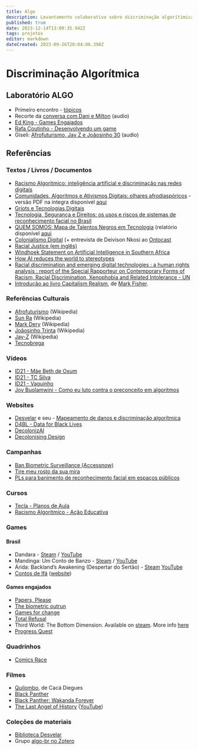 ```yaml
---
title: Algo
description: Levantamento colaborativo sobre discriminação algorítimica
published: true
date: 2023-12-14T13:09:35.942Z
tags: projetos
editor: markdown
dateCreated: 2023-09-26T20:04:06.398Z
---
```


# Discriminação Algorítmica

## Laboratório ALGO

- Primeiro encontro - [tópicos](https://docutopia.sustrato.red/s/ITmyF3pkx#)
- Recorte da [conversa com Dani e Milton](https://cloud.globalinnovationgathering.org/s/tHdPkb3cRfY772x) (audio)
- [Ed King - Games Engajados](https://youtu.be/-OG4I80y7Ow)
- [Rafa Coutinho - Desenvolvendo um game](https://youtu.be/-Sn3DK0BFZ0)
- Giseli: [Afrofuturismo, Jay Z e Joãosinho 30](https://cloud.globalinnovationgathering.org/s/q9yGJkAf77ExCCQ) (audio)


## Referências

### Textos / Livros / Documentos

- [Racismo Algorítmico: inteligência artificial e discriminação nas redes digitais](https://archive.org/details/tarcizio-silva-racismo-algoritmico)
- [Comunidades, Algoritmos e Ativismos Digitais: olhares afrodiaspóricos](https://literarua.commercesuite.com.br/livro/olhares-afrodiasporicos) - versão PDF na íntegra disponível [aqui](https://www.researchgate.net/publication/339954112_Comunidades_Algoritmos_e_Ativismos_Digitais_olhares_afrodiasporicos)
- [Griots e Tecnologias Digitais](https://desvelar.org/griots-e-tecnologias-digitais/)
- [Tecnologia, Segurança e Direitos: os usos e riscos de sistemas de reconhecimento facial no Brasil ](https://www.kas.de/documents/265553/0/Tecnologia%2C+Seguran%C3%A7a+e+Direitos+VF.pdf/8c70ec5a-1adf-69a8-39fb-f7afb1f76e91?version=1.0&t=1696517977110)
- [QUEM SOMOS: Mapa de Talentos Negros em Tecnologia](https://comunidade.afroya.tech/quemsomos) (relatório disponível [aqui](https://drive.google.com/drive/u/0/folders/1VXwgEByXtpjX4LIEkwgd9JDHOHoiAlNk)
- [Colonialismo Digital](https://deivisonnkosi.com.br/artigos/colonialismo-digital/colonialismo-digital/) (+ entrevista de Deivison Nkosi ao [Ontocast](https://player.fm/series/ontocast/especial-colonialismo-digital-pt-2)
- [Racial Justice (em inglês)](https://movementbuilding.mozillafoundation.org/category/ai-impacts-in-the-consumer-space-social-justice/#racial-justice)
- [Windhoek Statement on Artificial Intelligence in Southern Africa](https://unesdoc.unesco.org/ark:/48223/pf0000383197)
- [How AI reduces the world to stereotypes](https://restofworld.org/2023/ai-image-stereotypes/)
- [Racial discrimination and emerging digital technologies : a human rights analysis : report of the Special Rapporteur on Contemporary Forms of Racism, Racial Discrimination, Xenophobia and Related Intolerance - UN](https://digitallibrary.un.org/record/3879751)
- [Introdução ao livro Capitalism Realism](https://pt.wikipedia.org/wiki/Capitalist_Realism), de [Mark Fisher](https://pt.wikipedia.org/wiki/Mark_Fisher).

### Referências Culturais

- [Afrofuturismo](https://pt.wikipedia.org/wiki/Afrofuturismo) (Wikipedia)
- [Sun Ra](https://pt.wikipedia.org/wiki/Sun_Ra) (Wikipedia)
- [Mark Dery](https://en.wikipedia.org/wiki/Mark_Dery) (Wikipedia)
- [Joãosinho Trinta](https://pt.wikipedia.org/wiki/Jo%C3%A3osinho_Trinta) (Wikipedia)
- [Jay-Z](https://pt.wikipedia.org/wiki/Jay-Z) (Wikipedia)
- [Tecnobrega](https://pt.wikipedia.org/wiki/Tecnobrega)

### Vídeos

- [ID21 - Mãe Beth de Oxum](https://fonte.wiki/recursos/id21-mae-beth)
- [ID21 - TC Silva](https://fonte.wiki/recursos/id21-tc-silva)
- [ID21 - Vaguinho](https://fonte.wiki/recursos/id21-vaguinho)
- [Joy Buolamwini - Como eu luto contra o preconceito em algoritmos](https://www.ted.com/talks/joy_buolamwini_how_i_m_fighting_bias_in_algorithms?language=pt)

### Websites

- [Desvelar](https://desvelar.org/) e seu - [Mapeamento de danos e discriminação algorítmica](https://desvelar.org/casos-de-discriminacao-algoritmica/)
- [D4BL - Data for Black Lives](https://d4bl.org/)
- [DecolonizAI](https://www.decolonizai.com/)
- [Decolonising Design](http://www.decolonisingdesign.com/)


### Campanhas

- [Ban Biometric Surveillance (Accessnow)](https://www.accessnow.org/campaign/ban-biometric-surveillance/)
- [Tire meu rosto da sua mira](https://tiremeurostodasuamira.org.br/)
- [PLs para banimento de reconhecimento facial em espaços públicos](https://opanoptico.com.br/projetos-de-lei-em-todo-brasil-pedem-o-banimento-do-reconhecimento-facial-em-espacos-publicos/)

### Cursos

- [Tecla - Planos de Aula](https://tecla.org.br/planos-de-aula/)
- [Racismo Algorítmico - Ação Educativa](https://desvelar.org/curso-racismo-algoritmico/)

### Games

#### Brasil

- Dandara - [Steam](https://store.steampowered.com/app/612390/Dandara_Trials_of_Fear_Edition/) / [YouTube](https://www.youtube.com/watch?v=YoYHebQSZ7Q)
- Mandinga: Um Conto de Banzo - [Steam](https://store.steampowered.com/app/1475890/Mandinga__A_Tale_of_Banzo/?l=brazilian) / [YouTube](https://www.youtube.com/watch?v=B5xmmUhq1mg&t=114s)
- Árida: Backland’s Awakening (Despertar do Sertão) - [Steam](https://store.steampowered.com/app/907760/ARIDA_Backlands_Awakening/) [YouTube](https://www.youtube.com/watch?v=fjQ7Nm4omlI)
- [Contos de Ifá](/recursos/jogos-contos-de-ifa) ([website](http://contosdeifa.wordpress.com/))

#### Games engajados

- [Papers, Please](https://papersplea.se/)
- [The biometric outrun](https://www.greens-efa.eu/tools/game/index.html)
- [Games for change](https://www.gamesforchange.org/)
- [Total Refusal](https://totalrefusal.com/)
- Third World: The Bottom Dimension. Available on [steam](https://store.steampowered.com/app/2154250/Third_World_The_Bottom_Dimension/). More info [here](https://www.serpentinegalleries.org/whats-on/gabriel-massan-collaborators-third-world-the-bottom-dimension-exhibition/)
- [Progress Quest](http://progressquest.com/play/main.html#Fretzap)

### Quadrinhos

- [Comics Race](https://cargocollective.com/rafaelcoutinhoartbr/Comics-Race)

### Filmes

- [Quilombo](https://www.imdb.com/title/tt0091816/), de Cacá Diegues
- [Black Panther](https://www.imdb.com/title/tt1825683/)
- [Black Panther: Wakanda Forever](https://www.imdb.com/title/tt9114286/)
- [The Last Angel of History](https://www.imdb.com/title/tt0113604/?ref_=fn_al_tt_1) ([YouTube](https://www.youtube.com/watch?v=gcbSUwPjass))

### Coleções de materiais

 - [Biblioteca Desvelar](https://desvelar.org/biblioteca-justica-racial-tecnologias-digitais/)
 - Grupo [algo-br no Zotero](https://www.zotero.org/groups/5249368/algo-br)
